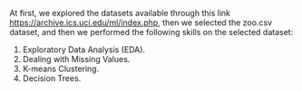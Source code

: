 At first, we explored the datasets available through this link https://archive.ics.uci.edu/ml/index.php, then we selected the zoo.csv dataset, and then we performed the following skills on the selected dataset:
<ol>
<li>Exploratory Data Analysis (EDA).</li>
<li>Dealing with Missing Values.</li>
<li>K-means Clustering.</li>
<li>Decision Trees.</li>
</ol>
